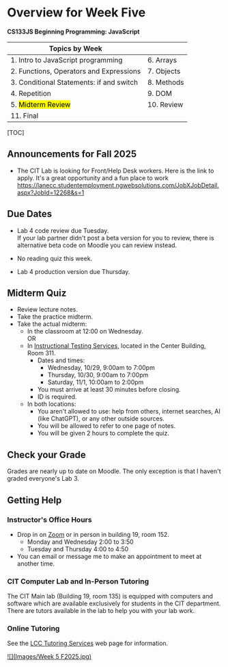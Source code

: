 <h1>Overview for Week Five</h1>

**CS133JS Beginning Programming: JavaScript**

| Topics by Week                           |            |
| ---------------------------------------- | ---------- |
| 1. Intro to JavaScript programming       | 6. Arrays  |
| 2. Functions, Operators and Expressions  | 7. Objects |
| 3. Conditional Statements: if and switch | 8. Methods |
| 4. Repetition                            | 9. DOM     |
| 5. <mark>Midterm Review</mark>           | 10. Review |
| 11. Final                                |            |



[TOC]

## Announcements for Fall 2025

- The CIT Lab is looking for Front/Help Desk workers. Here is the link to apply. It's a great opportunity and a fun place to work https://lanecc.studentemployment.ngwebsolutions.com/JobXJobDetail.aspx?JobId=12268&s=1

## Due Dates

- Lab 4 code review due Tuesday.  
  If your lab partner didn't post a beta version for you to review, there is alternative beta code on Moodle you can review instead.

- No reading quiz this week.

- Lab 4 production version due Thursday.

## Midterm Quiz

- Review lecture notes.
- Take the practice midterm.
- Take the actual midterm:
  - In the classroom at 12:00 on Wednesday.  
    OR
  - In [Instructional Testing Services](https://www.lanecc.edu/get-support/academic-support/instructional-testing-services), located in the Center Building, Room 311.
    - Dates and times:
      - Wednesday, 10/29, 9:00am to 7:00pm
      - Thursday, 10/30, 9:00am to 7:00pm
      - Saturday, 11/1, 10:00am to 2:00pm
    - You must arrive at least 30 minutes before closing.
    - ID is required.
  - In both locations: 
    - You aren't allowed to use: help from others, internet searches, AI (like ChatGPT), or any other outside sources.
    - You will be allowed to refer to one page of notes.
    - You will be given 2 hours to complete the quiz.

## Check your Grade

Grades are nearly up to date on Moodle. The only exception is that I haven't graded everyone's Lab 3.

## Getting Help

### Instructor's Office Hours

- Drop in on [Zoom](https://lanecc.zoom.us/j/8982554800) or in person in building 19, room 152.
  - Monday and Wednesday 2:00 to 3:50
  - Tuesday and Thursday 4:00 to 4:50
- You can email or message me to make an appointment to meet at another time.

### CIT Computer Lab and In-Person Tutoring

The CIT Main lab (Building 19, room 135) is equipped with computers and software which are available exclusively for students in the CIT department. There are tutors available in the lab to help you with your lab work.

### Online Tutoring

See the [LCC Tutoring Services](https://www.lanecc.edu/tutor) web page for information.



[![](Images/Week 5 F2025.jpg)](https://lanecc.edu/resources)
